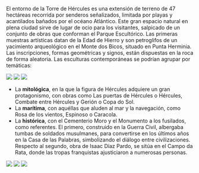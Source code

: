 El entorno de la Torre de Hércules es una extensión de terreno de 47 hectáreas recorrida por senderos señalizados, limitada por playas y acantilados bañados por el océano Atlántico. Este gran espacio natural en plena ciudad sirve de lugar de ocio para los visitantes, salpicado de un conjunto de obras que conforman el Parque Escultórico. Las primeras muestras artísticas datan de la Edad de Hierro y son petroglifos de un yacimiento arqueológico en el Monte dos Bicos, situado en Punta Herminia. Las inscripciones, formas geométricas y signos, están dispuestas en la roca de forma aleatoria. Las esculturas contemporáneas se podrían agrupar por temáticas:

<div class="photoset-grid" data-layout="3">
<a href="http://ciav.s3.amazonaws.com/img/_DSC3556.jpg" class="fresco" data-fresco-group="article" data-fresco-caption=""><img src="http://ciav.s3.amazonaws.com/img/_DSC3556.jpg"></a>
<a href="http://ciav.s3.amazonaws.com/img/_DSC3935.jpg" class="fresco" data-fresco-group="article" data-fresco-caption=""><img src="http://ciav.s3.amazonaws.com/img/_DSC3935.jpg"></a>
<a href="http://ciav.s3.amazonaws.com/img/_DSC3622.jpg" class="fresco" data-fresco-group="article" data-fresco-caption=""><img src="http://ciav.s3.amazonaws.com/img/_DSC3622.jpg"></a>
</div> 

* La **mitológica**, en la que la figura de Hércules adquiere un gran protagonismo, con obras como Las puertas de Hércules o Hércules, Combate entre Hércules y Gerión o Copa do Sol. 
* La **marítima**, con aquéllas que aluden al mar y la navegación, como Rosa de los vientos, Espinoso o Caracola. 
* La **histórica**, con el Cementerio Moro y el Monumento a los fusilados, como referentes. El primero, construido en la Guerra Civil, albergaba tumbas de soldados musulmanes, para convertirse en los últimos años en la Casa de las Palabras, simbolizando el diálogo entre civilizaciones. Respecto al segundo, obra de Isaac Díaz Pardo, se sitúa en el Campo da Rata, donde las tropas franquistas ajusticiaron a numerosas personas.

<div class="photoset-grid" data-layout="3">
<a href="http://ciav.s3.amazonaws.com/img/aerial-view.jpg" class="fresco" data-fresco-group="article" data-fresco-caption=""><img src="http://ciav.s3.amazonaws.com/img/aerial-view.jpg"></a>
<a href="http://ciav.s3.amazonaws.com/img/postales-2655M.jpg" class="fresco" data-fresco-group="article" data-fresco-caption=""><img src="http://ciav.s3.amazonaws.com/img/postales-2655M.jpg"></a>
<a href="http://ciav.s3.amazonaws.com/img/_DSC3276-2.jpg" class="fresco" data-fresco-group="article" data-fresco-caption=""><img src="http://ciav.s3.amazonaws.com/img/_DSC3276-2.jpg"></a>
</div>


